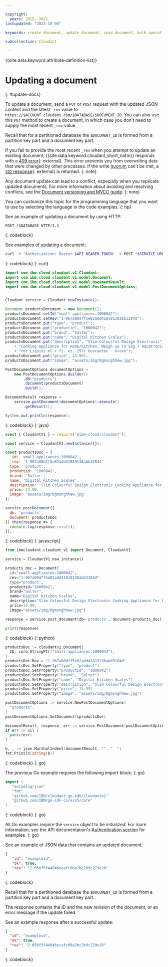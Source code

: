 ```yaml
---

copyright:
  years: 2015, 2022
lastupdated: "2022-10-06"

keywords: create document, update document, read document, bulk operations, tombstone documents

subcollection: Cloudant

---
```


{{site.data.keyword.attribute-definition-list}}

# Updating a document
{: #update-docs}

To update a document,
send a `PUT` or `POST` request with the updated JSON content and the latest `_rev` value
to `https://$ACCOUNT.cloudant.com/$DATABASE/$DOCUMENT_ID`.
You can also use this `PUT` method to create a document,
in which case you don't need to supply the most recent `_rev` value.

Recall that for a partitioned database the `$DOCUMENT_ID` is formed from a partition key part and a document key part.

If you fail to provide the most recent `_rev` when you attempt to update an existing document, {{site.data.keyword.cloudant_short_notm}} responds with a [409 error](/apidocs/cloudant#list-of-http-codes){: external}. This error prevents you from overwriting data that were changed by other processes. If the write [quorum](/docs/Cloudant?topic=Cloudant-documents&code=curl#quorum-writing-and-reading-data) can't be met, a [`202` response](/apidocs/cloudant#list-of-http-codes){: external} is returned.
{: note}

Any document update can lead to a conflict, especially when you replicate updated documents. For more information about avoiding and resolving conflicts, see the [Document versioning and MVCC guide](/docs/Cloudant?topic=Cloudant-document-versioning-and-mvcc#document-versioning-and-mvcc).
{: note}

You can customize this topic for the programming language that you want to use by selecting the language in the code examples.
{: tip}

See an example of updating a document by using HTTP:

```http
POST /$DATABASE HTTP/1.1
```
{: codeblock} 

See examples of updating a document:

```sh
curl -H "Authorization: Bearer $API_BEARER_TOKEN" -X POST "$SERVICE_URL/products" -H "Content-Type: application/json" --data '{ "_id": "small-appliances:1000042", "_rev": "1-967a00dff5e02add41819138abb3284d", "type": "product", "productid": "1000042", "brand": "Salter", "name": "Digital Kitchen Scales", "description": "Slim Colourful Design Electronic Cooking Appliance for Home / Kitchen, Weigh up to 5kg + Aquatronic for Liquids ml + fl. oz. 15Yr Guarantee - Green", "price: 14.99, "image": "assets/img/0gmsnghhew.jpg" }'
```
{: codeblock}
{: curl}

```java
import com.ibm.cloud.cloudant.v1.Cloudant;
import com.ibm.cloud.cloudant.v1.model.Document;
import com.ibm.cloud.cloudant.v1.model.DocumentResult;
import com.ibm.cloud.cloudant.v1.model.PostDocumentOptions;


Cloudant service = Cloudant.newInstance();

Document productsDocument = new Document();
productsDocument.setId("small-appliances:1000042");
productsDocument.setRev("1-967a00dff5e02add41819138abb3284d");
productsDocument.put("type", "product");
productsDocument.put("productid", "1000042");
productsDocument.put("brand", "Salter");
productsDocument.put("name", "Digital Kitchen Scales");
productsDocument.put("description", "Slim Colourful Design Electronic"
    + "Cooking Appliance for Home/Kitchen, Weigh up to 5kg + Aquatronic"
    + "for Liquids ml + fl. oz. 15Yr Guarantee - Green");
productsDocument.put("price", 14.99);
productsDocument.put("image", "assets/img/0gmsnghhew.jpg");

PostDocumentOptions documentOptions =
    new PostDocumentOptions.Builder()
        .db("products")
        .document(productsDocument)
        .build();

DocumentResult response =
    service.postDocument(documentOptions).execute()
        .getResult();

System.out.println(response);
```
{: codeblock}
{: java}

```javascript
const { CloudantV1 } = require('@ibm-cloud/cloudant');

const service = CloudantV1.newInstance({});

const productsDoc = {
  _id: 'small-appliances:1000042',
  _rev: '1-967a00dff5e02add41819138abb3284d'
  type: 'product',
  productid: '1000042',
  brand: 'Salter',
  name: 'Digital Kitchen Scales',
  description: 'Slim Colourful Design Electronic Cooking Appliance for Home / Kitchen, Weigh up to 5kg + Aquatronic for Liquids ml + fl. oz. 15Yr Guarantee - Green',
  price: 14.99,
  image: 'assets/img/0gmsnghhew.jpg'
};

service.postDocument({
  db: 'products',
  document: productsDoc
}).then(response => {
  console.log(response.result);
});
```
{: codeblock}
{: javascript}

```python
from ibmcloudant.cloudant_v1 import Document, CloudantV1

service = CloudantV1.new_instance()

products_doc = Document(
  id="small-appliances:1000042",
  rev="1-967a00dff5e02add41819138abb3284d"
  type="product",
  productid="1000042",
  brand="Salter",
  name="Digital Kitchen Scales",
  description="Slim Colourful Design Electronic Cooking Appliance for Home / Kitchen, Weigh up to 5kg + Aquatronic for Liquids ml + fl. oz. 15Yr Guarantee - Green",
  price=14.99,
  image="assets/img/0gmsnghhew.jpg")

response = service.post_document(db='products', document=products_doc).get_result()

print(response)
```
{: codeblock}
{: python}

```go
productsDoc := cloudantv1.Document{
  ID: core.StringPtr("small-appliances:1000042"),
}
productsDoc.Rev = "1-967a00dff5e02add41819138abb3284d"
productsDoc.SetProperty("type", "product")
productsDoc.SetProperty("productid", "1000042")
productsDoc.SetProperty("brand", "Salter")
productsDoc.SetProperty("name", "Digital Kitchen Scales")
productsDoc.SetProperty("description", "Slim Colourful Design Electronic Cooking Appliance for Home / Kitchen, Weigh up to 5kg + Aquatronic for Liquids ml + fl. oz. 15Yr Guarantee - Green")
productsDoc.SetProperty("price", 14.99)
productsDoc.SetProperty("image", "assets/img/0gmsnghhew.jpg")

postDocumentOptions := service.NewPostDocumentOptions(
  "products",
)
postDocumentOptions.SetDocument(&productsDoc)

documentResult, response, err := service.PostDocument(postDocumentOptions)
if err != nil {
  panic(err)
}

b, _ := json.MarshalIndent(documentResult, "", "  ")
fmt.Println(string(b))
```
{: codeblock}
{: go}

The previous Go example requires the following import block:
{: go}

```go
import (
   "encoding/json"
   "fmt"
   "github.com/IBM/cloudant-go-sdk/cloudantv1"
   "github.com/IBM/go-sdk-core/v5/core"
)
```
{: codeblock}
{: go}

All Go examples require the `service` object to be initialized. For more information, see the API documentation's [Authentication section](https://cloud.ibm.com/apidocs/cloudant?code=go#authentication-with-external-configuration) for examples. 
{: go}

See an example of JSON data that contains an updated document:

```json
{
   "id": "exampleid",
   "ok": true,
   "rev": "2-056f5f44046ecafc08a2bc2b9c229e20"
}
```
{: codeblock}

Recall that for a partitioned database the `$DOCUMENT_ID` is formed from a partition key part and a document key part.

The response contains the ID and the new revision of the document,
or an error message if the update failed.

See an example response after a successful update:

```json
{
  "id": "exampleid",
  "ok": true,
  "rev": "2-056f5f44046ecafc08a2bc2b9c229e20"
}
```
{: codeblock}
